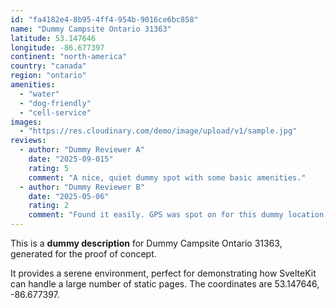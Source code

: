 ```yaml
---
id: "fa4182e4-8b95-4ff4-954b-9016ce6bc858"
name: "Dummy Campsite Ontario 31363"
latitude: 53.147646
longitude: -86.677397
continent: "north-america"
country: "canada"
region: "ontario"
amenities:
  - "water"
  - "dog-friendly"
  - "cell-service"
images:
  - "https://res.cloudinary.com/demo/image/upload/v1/sample.jpg"
reviews:
  - author: "Dummy Reviewer A"
    date: "2025-09-015"
    rating: 5
    comment: "A nice, quiet dummy spot with some basic amenities."
  - author: "Dummy Reviewer B"
    date: "2025-05-06"
    rating: 2
    comment: "Found it easily. GPS was spot on for this dummy location."
---
```


This is a **dummy description** for Dummy Campsite Ontario 31363, generated for the proof of concept.

It provides a serene environment, perfect for demonstrating how SvelteKit can handle a large number of static pages. The coordinates are 53.147646, -86.677397.
